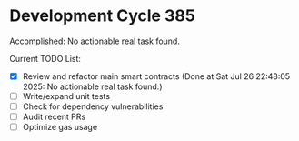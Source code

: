 # Development Cycle 385

Accomplished: No actionable real task found.

Current TODO List:

- [x] Review and refactor main smart contracts  (Done at Sat Jul 26 22:48:05 2025: No actionable real task found.)
- [ ] Write/expand unit tests
- [ ] Check for dependency vulnerabilities
- [ ] Audit recent PRs
- [ ] Optimize gas usage